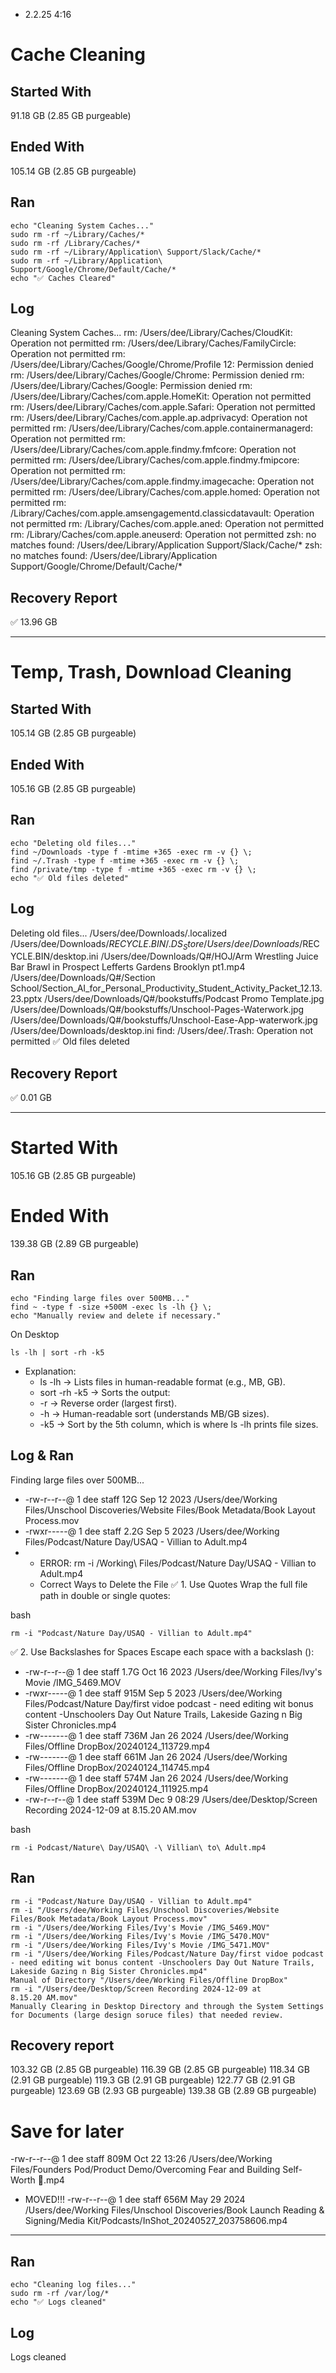 - 2.2.25 4:16
# Cache Cleaning 
## Started With
91.18 GB (2.85 GB purgeable)
## Ended With 
105.14 GB (2.85 GB purgeable)
## Ran
```
echo "Cleaning System Caches..."
sudo rm -rf ~/Library/Caches/*
sudo rm -rf /Library/Caches/*
sudo rm -rf ~/Library/Application\ Support/Slack/Cache/*
sudo rm -rf ~/Library/Application\ Support/Google/Chrome/Default/Cache/*
echo "✅ Caches Cleared"
```
## Log 
Cleaning System Caches...
rm: /Users/dee/Library/Caches/CloudKit: Operation not permitted
rm: /Users/dee/Library/Caches/FamilyCircle: Operation not permitted
rm: /Users/dee/Library/Caches/Google/Chrome/Profile 12: Permission denied
rm: /Users/dee/Library/Caches/Google/Chrome: Permission denied
rm: /Users/dee/Library/Caches/Google: Permission denied
rm: /Users/dee/Library/Caches/com.apple.HomeKit: Operation not permitted
rm: /Users/dee/Library/Caches/com.apple.Safari: Operation not permitted
rm: /Users/dee/Library/Caches/com.apple.ap.adprivacyd: Operation not permitted
rm: /Users/dee/Library/Caches/com.apple.containermanagerd: Operation not permitted
rm: /Users/dee/Library/Caches/com.apple.findmy.fmfcore: Operation not permitted
rm: /Users/dee/Library/Caches/com.apple.findmy.fmipcore: Operation not permitted
rm: /Users/dee/Library/Caches/com.apple.findmy.imagecache: Operation not permitted
rm: /Users/dee/Library/Caches/com.apple.homed: Operation not permitted
rm: /Library/Caches/com.apple.amsengagementd.classicdatavault: Operation not permitted
rm: /Library/Caches/com.apple.aned: Operation not permitted
rm: /Library/Caches/com.apple.aneuserd: Operation not permitted
zsh: no matches found: /Users/dee/Library/Application Support/Slack/Cache/*
zsh: no matches found: /Users/dee/Library/Application Support/Google/Chrome/Default/Cache/*

## Recovery Report
✅ 13.96 GB 

---
# Temp, Trash, Download Cleaning 
## Started With
105.14 GB (2.85 GB purgeable)
## Ended With 
105.16 GB (2.85 GB purgeable)
## Ran
```
echo "Deleting old files..."
find ~/Downloads -type f -mtime +365 -exec rm -v {} \;
find ~/.Trash -type f -mtime +365 -exec rm -v {} \;
find /private/tmp -type f -mtime +365 -exec rm -v {} \;
echo "✅ Old files deleted"
```
## Log 
Deleting old files...
/Users/dee/Downloads/.localized
/Users/dee/Downloads/$RECYCLE.BIN/.DS_Store
/Users/dee/Downloads/$RECYCLE.BIN/desktop.ini
/Users/dee/Downloads/Q#/HOJ/Arm Wrestling Juice Bar Brawl in Prospect Lefferts Gardens Brooklyn pt1.mp4
/Users/dee/Downloads/Q#/Section School/Section_AI_for_Personal_Productivity_Student_Activity_Packet_12.13.23.pptx
/Users/dee/Downloads/Q#/bookstuffs/Podcast Promo Template.jpg
/Users/dee/Downloads/Q#/bookstuffs/Unschool-Pages-Waterwork.jpg
/Users/dee/Downloads/Q#/bookstuffs/Unschool-Ease-App-waterwork.jpg
/Users/dee/Downloads/desktop.ini
find: /Users/dee/.Trash: Operation not permitted
✅ Old files deleted

## Recovery Report
✅ 0.01 GB 

---
# Started With
105.16 GB (2.85 GB purgeable)
# Ended With 
139.38 GB (2.89 GB purgeable)

## Ran
```
echo "Finding large files over 500MB..."
find ~ -type f -size +500M -exec ls -lh {} \;
echo "Manually review and delete if necessary."
```

On Desktop 
```
ls -lh | sort -rh -k5
```
* Explanation:
  *  ls -lh → Lists files in human-readable format (e.g., MB, GB).
  * sort -rh -k5 → Sorts the output:
  * -r → Reverse order (largest first).
  * -h → Human-readable sort (understands MB/GB sizes).
  * -k5 → Sort by the 5th column, which is where ls -lh prints file sizes.


## Log & Ran
Finding large files over 500MB...
* -rw-r--r--@ 1 dee  staff    12G Sep 12  2023 /Users/dee/Working Files/Unschool Discoveries/Website Files/Book Metadata/Book Layout Process.mov
* -rwxr-----@ 1 dee  staff   2.2G Sep  5  2023 /Users/dee/Working Files/Podcast/Nature Day/USAQ - Villian to Adult.mp4
* * ERROR: rm -i /Working\ Files/Podcast/Nature Day/USAQ - Villian to Adult.mp4
  * Correct Ways to Delete the File
✅ 1. Use Quotes
Wrap the full file path in double or single quotes:

bash
```
rm -i "Podcast/Nature Day/USAQ - Villian to Adult.mp4"
```
✅ 2. Use Backslashes for Spaces
Escape each space with a backslash (\):
  * -rw-r--r--@ 1 dee  staff   1.7G Oct 16  2023 /Users/dee/Working Files/Ivy's Movie /IMG_5469.MOV
  * -rwxr-----@ 1 dee  staff   915M Sep  5  2023 /Users/dee/Working Files/Podcast/Nature Day/first vidoe podcast - need editing wit bonus content -Unschoolers Day Out Nature Trails, Lakeside Gazing n Big Sister Chronicles.mp4
  * -rw-------@ 1 dee  staff   736M Jan 26  2024 /Users/dee/Working Files/Offline DropBox/20240124_113729.mp4
  * -rw-------@ 1 dee  staff   661M Jan 26  2024 /Users/dee/Working Files/Offline DropBox/20240124_114745.mp4
  * -rw-------@ 1 dee  staff   574M Jan 26  2024 /Users/dee/Working Files/Offline DropBox/20240124_111925.mp4
  * -rw-r--r--@ 1 dee  staff   539M Dec  9 08:29 /Users/dee/Desktop/Screen Recording 2024-12-09 at 8.15.20 AM.mov
  



 
bash
```
rm -i Podcast/Nature\ Day/USAQ\ -\ Villian\ to\ Adult.mp4
```
## Ran 
```
rm -i "Podcast/Nature Day/USAQ - Villian to Adult.mp4"
rm -i "/Users/dee/Working Files/Unschool Discoveries/Website Files/Book Metadata/Book Layout Process.mov"
rm -i "/Users/dee/Working Files/Ivy's Movie /IMG_5469.MOV"
rm -i "/Users/dee/Working Files/Ivy's Movie /IMG_5470.MOV"
rm -i "/Users/dee/Working Files/Ivy's Movie /IMG_5471.MOV"
rm -i "/Users/dee/Working Files/Podcast/Nature Day/first vidoe podcast - need editing wit bonus content -Unschoolers Day Out Nature Trails, Lakeside Gazing n Big Sister Chronicles.mp4"
Manual of Directory "/Users/dee/Working Files/Offline DropBox"
rm -i "/Users/dee/Desktop/Screen Recording 2024-12-09 at 8.15.20 AM.mov"
Manually Clearing in Desktop Directory and through the System Settings for Documents (large design soruce files) that needed review. 
```

## Recovery report 
103.32 GB (2.85 GB purgeable)
116.39 GB (2.85 GB purgeable)
118.34 GB (2.91 GB purgeable)
119.3 GB (2.91 GB purgeable)
122.77 GB (2.91 GB purgeable)
123.69 GB (2.93 GB purgeable)
139.38 GB (2.89 GB purgeable)

# Save for later
-rw-r--r--@ 1 dee  staff   809M Oct 22 13:26 /Users/dee/Working Files/Founders Pod/Product Demo/Overcoming Fear and Building Self-Worth 💪.mp4
* MOVED!!! -rw-r--r--@ 1 dee  staff   656M May 29  2024 /Users/dee/Working Files/Unschool Discoveries/Book Launch Reading & Signing/Media Kit/Podcasts/InShot_20240527_203758606.mp4

---
## Ran
```
echo "Cleaning log files..."
sudo rm -rf /var/log/*
echo "✅ Logs cleaned"
```

## Log
 Logs cleaned



